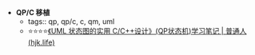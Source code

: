 - **QP/C 移植**
	- tags:: qp, qp/c, c, qm, uml
	- ⭐⭐⭐⭐[《UML 状态图的实用 C/C++设计》(QP状态机)学习笔记 | 普通人 (hjk.life)](https://hjk.life/posts/quantum-platform-1/)
